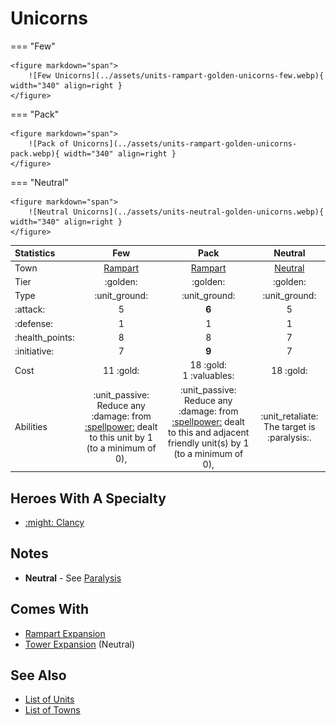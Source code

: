 # Unicorns

=== "Few"

    <figure markdown="span">
        ![Few Unicorns](../assets/units-rampart-golden-unicorns-few.webp){ width="340" align=right }
    </figure>

=== "Pack"

    <figure markdown="span">
        ![Pack of Unicorns](../assets/units-rampart-golden-unicorns-pack.webp){ width="340" align=right }
    </figure>

=== "Neutral"

    <figure markdown="span">
        ![Neutral Unicorns](../assets/units-neutral-golden-unicorns.webp){ width="340" align=right }
    </figure>


| Statistics | Few | Pack | Neutral |
| :--- | :---: | :---: | :---: |
| Town | [Rampart](../towns/rampart.md) | [Rampart](../towns/rampart.md) | [Neutral](../towns/neutral.md) |
| Tier | :golden: | :golden: | :golden: |
| Type | :unit_ground: | :unit_ground: | :unit_ground: |
| :attack: | 5 | **6** | 5 |
| :defense: | 1 | 1 | 1 |
| :health_points: | 8 | 8 | 7 |
| :initiative: | 7 | **9** | 7 |
| Cost | 11 :gold: | 18 :gold:<br>1 :valuables: | 18 :gold: |
| Abilities | :unit_passive: Reduce any :damage: from [:spellpower:](../spells/index.md) dealt to this unit by 1 (to a minimum of 0), | :unit_passive: Reduce any :damage: from [:spellpower:](../spells/index.md) dealt to this and adjacent friendly unit(s) by 1 (to a minimum of 0), | :unit_retaliate: The target is :paralysis:. |


## Heroes With A Specialty

- [:might: Clancy](../heroes/clancy.md#specialty)


## Notes

- **Neutral** - See [Paralysis](../keywords/paralysis.md)


## Comes With

- [Rampart Expansion](../content/rampart_expansion.md)
- [Tower Expansion](../content/tower_expansion.md) (Neutral)


## See Also

- [List of Units](index.md)
- [List of Towns](../towns/index.md)